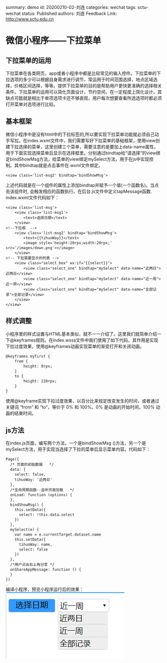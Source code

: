 summary: demo
id: 20200210-02-刘连
categories: wechat
tags: sctu-wechat
status: Published 
authors: 刘连
Feedback Link: http://www.sctu.edu.cn
# 微信小程序——下拉菜单

## 下拉菜单的运用
下拉菜单在各类网页，app或者小程序中都是比较常见的输入控件。下拉菜单的下拉选项的多少可以根据自身需求进行调节，常运用于时间范围选择，地点区域选择，价格区间选择，等等。提供下拉菜单的目的是帮助用户更快更准确的选择相关条件。下拉菜单的运用可以简化页面设计，节约空间，在一定程度上简化设计。其缺点可能就是相比于单项选项卡还不够直观，用户每次想要查看所选选项时都必须打开菜单对选项进行比较。

## 基本框架
微信小程序中是没有html中的下拉标签的,所以要实现下拉菜单功能就必须自己动手写拉。在index.wxml文件中，我们需要写好下拉菜单的基础框架，使用view创建下拉选择的菜单，这里创建三个菜单，需要注意的是要加上data-name属性，用于下面实现选择菜单后显示在选择框里。分别通过bindtap给“请选择”的view绑定bindShowMsg方法，给菜单的view绑定mySelect方法，用于在js中实现控制。其中bindtap就是点击事件在.wxml文件绑定。
```
<view class='list-msg2' bindtap='bindShowMsg'>
```
上述代码就是在一个组件的属性上添加bindtap并赋予一个值(一个函数名)。当点击该组件时, 会触发相应的函数执行。在后台.js文件中定义tapMessage函数.
index.wxml文件代码如下：
```
<view class='list-msg'>
    <view class='list-msg1'>
        <text>选择日期</text>
    </view>
<!--下拉框  -->
    <view class='list-msg2' bindtap='bindShowMsg'>
        <text>{{tihuoWay}}</text>
        <image style='height:20rpx;width:20rpx;' src='/images/down.png'></image>
    </view>
<!-- 下拉需要显示的列表 -->
    <view class="select_box" wx:if="{{select}}">
        <view class="select_one" bindtap="mySelect" data-name="近两日">近两日</view>
        <view class="select_one" bindtap="mySelect" data-name="近一周">近一周</view>
        <view class="select_one" bindtap="mySelect" data-name="全部记录">全部记录</view>
    </view>
</view>

```
##  样式调整
小程序里的样式设置与HTML基本类似，就不一一介绍了。这里我们就简单介绍一下@keyframes规则。在index.wxss文件中我们使用了如下代码，其作用是实现下拉过度效果，使用@keyframes动画实现菜单的渐变打开和关闭动画。
```
@keyframes myfirst {
    from {
        height: 0rpx;
    }
    to {
        height: 210rpx;
    }
}

```
使用@keyframe实现下拉过度效果，以百分比来规定改变发生的时间，或者通过关键词 “from” 和 “to”，等价于 0% 和 100%。0% 是动画的开始时间，100% 动画的结束时间。
##  js方法
在index.js页面，编写两个方法，一个是bindShowMsg ()方法，另一个是mySelect方法，用于实现当选择了下拉的菜单后显示菜单内容。代码如下：
```
Page({
  /* 页面的初始数据   */
  data: {
    select: false,
    tihuoWay: '近两日'
  },
  /*生命周期函数--监听页面加载   */
  onLoad: function (options) {
  },
  bindShowMsg() {
    this.setData({
      select: !this.data.select
    })
  },
  mySelect(e) {
    var name = e.currentTarget.dataset.name
    this.setData({
      tihuoWay: name,
      select: false
    })
  },
  /*用户点击右上角分享 */
  onShareAppMessage: function () {
  }
})
```
编译小程序，预览小程序运行后的效果：
![](assets/20200210-02-刘连-1.png)